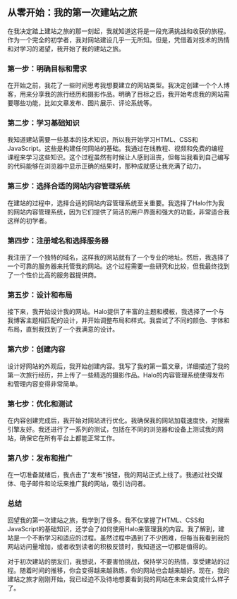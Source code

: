 ## 从零开始：我的第一次建站之旅

在我决定踏上建站之旅的那一刻起，我就知道这将是一段充满挑战和收获的旅程。作为一个完全的初学者，我对网站建设几乎一无所知。但是，凭借着对技术的热情和对学习的渴望，我开始了我的建站之旅。

### **第一步：明确目标和需求**

在开始之前，我花了一些时间思考我想要建立的网站类型。我决定创建一个个人博客，用来分享我的旅行经历和摄影作品。明确了目标之后，我开始考虑我的网站需要哪些功能，比如文章发布、图片展示、评论系统等。

### **第二步：学习基础知识**

我知道建站需要一些基本的技术知识，所以我开始学习HTML、CSS和JavaScript。这些是构建任何网站的基础。我通过在线教程、视频和免费的编程课程来学习这些知识。这个过程虽然有时候让人感到沮丧，但每当我看到自己编写的代码能够在浏览器中显示正确的结果时，那种成就感让我充满了动力。

### **第三步：选择合适的网站内容管理系统**

在建站的过程中，选择合适的网站内容管理系统至关重要。我选择了Halo作为我的网站内容管理系统，因为它们提供了简洁的用户界面和强大的功能，非常适合我这样的初学者。

### **第四步：注册域名和选择服务器**

我注册了一个独特的域名，这样我的网站就有了一个专业的地址。然后，我选择了一个可靠的服务器来托管我的网站。这个过程需要一些研究和比较，但我最终找到了一个性价比高的服务器提供商。

### **第五步：设计和布局**

接下来，我开始设计我的网站。Halo提供了丰富的主题和模板，我选择了一个与我博客主题相匹配的设计，并开始调整布局和样式。我尝试了不同的颜色、字体和布局，直到我找到了一个我满意的设计。

### **第六步：创建内容**

设计好网站的外观后，我开始创建内容。我写了我的第一篇文章，详细描述了我的第一次旅行经历，并上传了一些精选的摄影作品。Halo的内容管理系统使得发布和管理内容变得非常简单。

### **第七步：优化和测试**

在内容创建完成后，我开始对网站进行优化。我确保我的网站加载速度快，对搜索引擎友好。我还进行了一系列的测试，包括在不同的浏览器和设备上测试我的网站，确保它在所有平台上都能正常工作。

### **第八步：发布和推广**

在一切准备就绪后，我点击了“发布”按钮，我的网站正式上线了。我通过社交媒体、电子邮件和论坛来推广我的网站，吸引访问者。

### **总结**

回望我的第一次建站之旅，我学到了很多。我不仅掌握了HTML、CSS和JavaScript的基础知识，还学会了如何使用Halo来管理我的内容。我了解到，建站是一个不断学习和适应的过程。虽然过程中遇到了不少困难，但每当我看到我的网站访问量增加，或者收到读者的积极反馈时，我知道这一切都是值得的。

对于初次建站的朋友们，我想说，不要害怕挑战，保持学习的热情，享受建站的过程。随着时间的推移，你会变得越来越熟练，你的网站也会越来越好。现在，我的建站之旅才刚刚开始，我已经迫不及待地想要看到我的网站在未来会变成什么样子了。